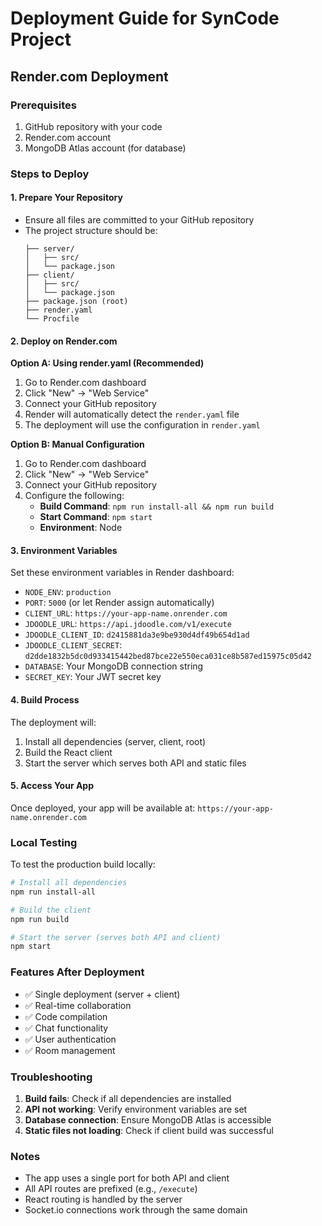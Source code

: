 # Deployment Guide for SynCode Project

## Render.com Deployment

### Prerequisites
1. GitHub repository with your code
2. Render.com account
3. MongoDB Atlas account (for database)

### Steps to Deploy

#### 1. Prepare Your Repository
- Ensure all files are committed to your GitHub repository
- The project structure should be:
  ```
  ├── server/
  │   ├── src/
  │   └── package.json
  ├── client/
  │   ├── src/
  │   └── package.json
  ├── package.json (root)
  ├── render.yaml
  └── Procfile
  ```

#### 2. Deploy on Render.com

**Option A: Using render.yaml (Recommended)**
1. Go to Render.com dashboard
2. Click "New" → "Web Service"
3. Connect your GitHub repository
4. Render will automatically detect the `render.yaml` file
5. The deployment will use the configuration in `render.yaml`

**Option B: Manual Configuration**
1. Go to Render.com dashboard
2. Click "New" → "Web Service"
3. Connect your GitHub repository
4. Configure the following:
   - **Build Command**: `npm run install-all && npm run build`
   - **Start Command**: `npm start`
   - **Environment**: Node

#### 3. Environment Variables
Set these environment variables in Render dashboard:
- `NODE_ENV`: `production`
- `PORT`: `5000` (or let Render assign automatically)
- `CLIENT_URL`: `https://your-app-name.onrender.com`
- `JDOODLE_URL`: `https://api.jdoodle.com/v1/execute`
- `JDOODLE_CLIENT_ID`: `d2415881da3e9be930d4df49b654d1ad`
- `JDOODLE_CLIENT_SECRET`: `d2dde1832b5dc0d933415442bed87bce22e550eca031ce8b587ed15975c05d42`
- `DATABASE`: Your MongoDB connection string
- `SECRET_KEY`: Your JWT secret key

#### 4. Build Process
The deployment will:
1. Install all dependencies (server, client, root)
2. Build the React client
3. Start the server which serves both API and static files

#### 5. Access Your App
Once deployed, your app will be available at:
`https://your-app-name.onrender.com`

### Local Testing
To test the production build locally:
```bash
# Install all dependencies
npm run install-all

# Build the client
npm run build

# Start the server (serves both API and client)
npm start
```

### Features After Deployment
- ✅ Single deployment (server + client)
- ✅ Real-time collaboration
- ✅ Code compilation
- ✅ Chat functionality
- ✅ User authentication
- ✅ Room management

### Troubleshooting
1. **Build fails**: Check if all dependencies are installed
2. **API not working**: Verify environment variables are set
3. **Database connection**: Ensure MongoDB Atlas is accessible
4. **Static files not loading**: Check if client build was successful

### Notes
- The app uses a single port for both API and client
- All API routes are prefixed (e.g., `/execute`)
- React routing is handled by the server
- Socket.io connections work through the same domain
